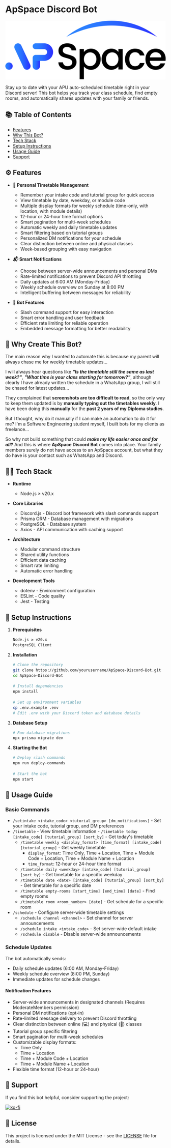 # ApSpace Discord Bot

![ApSpace logo](./public/apspace-black.svg)

Stay up to date with your APU auto-scheduled timetable right in your Discord server! This bot helps you track your class schedule, find empty rooms, and automatically shares updates with your family or friends.

## 📚 Table of Contents
- [Features](#%EF%B8%8F-features)
- [Why This Bot?](#-why-create-this-bot)
- [Tech Stack](#-tech-stack)
- [Setup Instructions](#-setup-instructions)
- [Usage Guide](#-usage-guide)
- [Support](#-support)

## ⚙️ Features

- **🔄 Personal Timetable Management**
  - Remember your intake code and tutorial group for quick access
  - View timetable by date, weekday, or module code
  - Multiple display formats for weekly schedule (time-only, with location, with module details)
  - 12-hour or 24-hour time format options
  - Smart pagination for multi-week schedules
  - Automatic weekly and daily timetable updates
  - Smart filtering based on tutorial groups
  - Personalized DM notifications for your schedule
  - Clear distinction between online and physical classes
  - Week-based grouping with easy navigation

- **📬 Smart Notifications**
  - Choose between server-wide announcements and personal DMs
  - Rate-limited notifications to prevent Discord API throttling
  - Daily updates at 6:00 AM (Monday-Friday)
  - Weekly schedule overview on Sunday at 8:00 PM
  - Intelligent buffering between messages for reliability

- **🤖 Bot Features**
  - Slash command support for easy interaction
  - Smart error handling and user feedback
  - Efficient rate limiting for reliable operation
  - Embedded message formatting for better readability

## 🤔 Why Create This Bot?

The main reason why I wanted to automate this is because my parent will always chase me for weekly timetable updates... 

I will always hear questions like ***"Is the timetable still the same as last week?"***, ***"What time is your class starting for tomorrow?"***, although clearly I have already written the schedule in a WhatsApp group, I will still be chased for latest updates... 

They complained that **screenshots are too difficult to read**, so the only way to keep them updated is by **manually typing out the timetables weekly**. I have been doing this **manually** for the **past 2 years of my Diploma studies**. 

But I thought, why do it manually if I can make an automation to do it for me? I'm a Software Engineering student myself, I built bots for my clients as freelance... 

So why not build something that could ***make my life easier once and for all?*** And this is where **ApSpace Discord Bot** comes into place. Your family members surely do not have access to an ApSpace account, but what they do have is your contact such as WhatsApp and Discord. 

## 🧑‍💻 Tech Stack

- **Runtime**
  - Node.js ≥ v20.x

- **Core Libraries**
  - Discord.js - Discord bot framework with slash commands support
  - Prisma ORM - Database management with migrations
  - PostgreSQL - Database system
  - Axios - API communication with caching support

- **Architecture**
  - Modular command structure
  - Shared utility functions
  - Efficient data caching
  - Smart rate limiting
  - Automatic error handling

- **Development Tools**
  - dotenv - Environment configuration
  - ESLint - Code quality
  - Jest - Testing

## 🚀 Setup Instructions

1. **Prerequisites**
   ```bash
   Node.js ≥ v20.x
   PostgreSQL Client
   ```

2. **Installation**
   ```bash
   # Clone the repository
   git clone https://github.com/yourusername/ApSpace-Discord-Bot.git
   cd ApSpace-Discord-Bot

   # Install dependencies
   npm install

   # Set up environment variables
   cp .env.example .env
   # Edit .env with your Discord token and database details
   ```

3. **Database Setup**
   ```bash
   # Run database migrations
   npx prisma migrate dev
   ```

4. **Starting the Bot**
   ```bash
   # Deploy slash commands
   npm run deploy-commands

   # Start the bot
   npm start
   ```

## 📖 Usage Guide

### Basic Commands

- `/setintake <intake_code> <tutorial_group> [dm_notifications]` - Set your intake code, tutorial group, and DM preferences
- `/timetable` - View timetable information  - `/timetable today [intake_code] [tutorial_group] [sort_by]` - Get today's timetable
  - `/timetable weekly <display_format> [time_format] [intake_code] [tutorial_group]` - Get weekly timetable
    - `display_format`: Time Only, Time + Location, Time + Module Code + Location, Time + Module Name + Location
    - `time_format`: 12-hour or 24-hour time format
  - `/timetable daily <weekday> [intake_code] [tutorial_group] [sort_by]` - Get timetable for a specific weekday
  - `/timetable date <date> [intake_code] [tutorial_group] [sort_by]` - Get timetable for a specific date
  - `/timetable empty-rooms [start_time] [end_time] [date]` - Find empty rooms
  - `/timetable room <room_number> [date]` - Get schedule for a specific room
- `/schedule` - Configure server-wide timetable settings
  - `/schedule channel <channel>` - Set channel for server announcements
  - `/schedule intake <intake_code>` - Set server-wide default intake
  - `/schedule disable` - Disable server-wide announcements

### Schedule Updates

The bot automatically sends:
- Daily schedule updates (6:00 AM, Monday-Friday)
- Weekly schedule overview (8:00 PM, Sunday)
- Immediate updates for schedule changes

#### Notification Features
- Server-wide announcements in designated channels (Requires ModerateMembers permission)
- Personal DM notifications (opt-in)
- Rate-limited message delivery to prevent Discord throttling
- Clear distinction between online (💻) and physical (📍) classes
- Tutorial group specific filtering
- Smart pagination for multi-week schedules
- Customizable display formats:
  - Time Only
  - Time + Location
  - Time + Module Code + Location
  - Time + Module Name + Location
- Flexible time format (12-hour or 24-hour)

## 💝 Support

If you find this bot helpful, consider supporting the project:

[![ko-fi](https://img.shields.io/badge/-Support_Me_On_Ko--fi-black?style=flat-square&logo=kofi&logoColor=white)](https://ko-fi.com/J3J7PPGKH)

## 📄 License

This project is licensed under the MIT License - see the [LICENSE](LICENSE) file for details.
